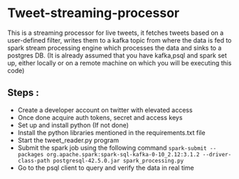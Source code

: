 # Tweet-streaming-processor
This is a streaming processor for live tweets, it fetches tweets based on a user-defined filter, writes them to a kafka topic from where the data is fed to spark stream processing engine which processes the data and sinks to a postgres DB.
(It is already assumed that you have kafka,psql and spark set up, either locally or on a remote machine on which you will be executing this code)
## Steps :
- Create a developer account on twitter with elevated access
- Once done acquire auth tokens, secret and access keys
- Set up and install python (If not done)
- Install the python libraries mentioned in the requirements.txt file
- Start the tweet_reader.py program
- Submit the spark job using the following command
```spark-submit --packages org.apache.spark:spark-sql-kafka-0-10_2.12:3.1.2 --driver-class-path postgresql-42.5.0.jar spark_processing.py```
- Go to the psql client to query and verify the data in real time

